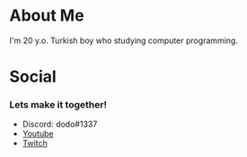 # About Me
I'm 20 y.o. Turkish boy who studying computer programming.

# Social
### Lets make it together!
- Discord: dodo#1337
- [Youtube](https://open.spotify.com/user/od42ntnd2zl1r7nfj4sk8bemg?si=5e08331767aa4475)
- [Twitch](https://www.instagram.com/dogukan.metan/)
